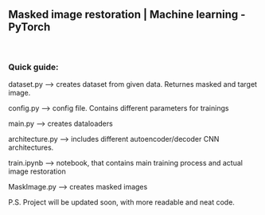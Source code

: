## Masked image restoration | Machine learning - PyTorch

<br/>

<h3>Quick guide:</h3>
dataset.py --> creates dataset from given data. Returnes masked and target image.

config.py --> config file. Contains different parameters for trainings

main.py --> creates dataloaders

architecture.py --> includes different autoencoder/decoder CNN architectures.

train.ipynb --> notebook, that contains main training process and actual image restoration

MaskImage.py --> creates masked images

P.S. Project will be updated soon, with more readable and neat code.